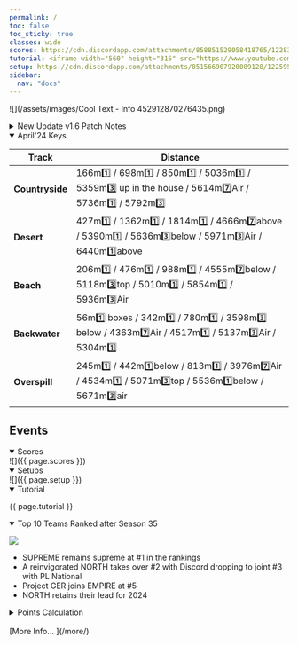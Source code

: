```yaml
---
permalink: /
toc: false
toc_sticky: true
classes: wide
scores: https://cdn.discordapp.com/attachments/858851529058418765/1228310483929399336/IMG_4828.png?ex=662b9448&is=66191f48&hm=eab0a65b28315d19c5611a43554b297d7e6f47b608008bd5a4928fdb854e163e&
tutorial: <iframe width="560" height="315" src="https://www.youtube.com/embed/J78USchK8Dc?si=XkY87zYKw5mBQGqL&amp;start=184" title="YouTube video player" frameborder="0" allow="accelerometer; autoplay; clipboard-write; encrypted-media; gyroscope; picture-in-picture; web-share" referrerpolicy="strict-origin-when-cross-origin" allowfullscreen></iframe>
setup: https://cdn.discordapp.com/attachments/851566907920089128/1225958806375370842/Image.png?ex=6623061c&is=6610911c&hm=2e91885989d962fa2c0a7da4d1fcf279dc53d525d64cf7de4fcfa9a6cffacb58&
sidebar:
  nav: "docs"
---
```

![](/assets/images/Cool Text - Info 452912870276435.png)  

<!--
![](https://cdn.discordapp.com/attachments/806343355264401478/848994894865104896/cooltext385495335534000.png)  

<details  markdown="block">
  <summary>
    Table of contents
  </summary>
  {: .text-delta }
1. TOC
{:toc} 
</details> -->  

<details  markdown="block" >
  <summary> 
   New Update v1.6 Patch Notes
  </summary>  
	
![](https://fingersoft.com/app/uploads/2024/03/hcr2-rollout-mar2024.jpg)  

- New Vehicle: Hover Bike
- New Feature: League Tasks
	- Progress along the Trophy Road for extra rewards specific to your driver rank that will help prepare you for future challenges and Teams Mode races!
- Garage Editor Improvements: You can now stack objects and view other people’s garage setups!
- Track Editor Improvements: There is now an expert mode toggle, which enables advanced tools, such as a flattening brush or camera zoom trigger controls
- Mega Chest: A new way to earn precious resources
- New Cups: Parkway Driving, Lift Off Land
- Scooter Wings Tune Part balance tweaks
- Various bug fixes

</details>  

<details  markdown="block" open>
  <summary> 
   April'24 Keys
  </summary>  

Track | Distance 
-- | --  
**Countryside** | 166m1️⃣ / 698m1️⃣ / 850m1️⃣ / 5036m1️⃣ / 5359m3️⃣ up in the house / 5614m7️⃣Air / 5736m1️⃣ / 5792m3️⃣  
**Desert** | 427m1️⃣ / 1362m1️⃣ / 1814m1️⃣ / 4666m7️⃣above / 5390m1️⃣ / 5636m3️⃣below / 5971m3️⃣Air / 6440m1️⃣above  
**Beach** | 206m1️⃣ / 476m1️⃣ / 988m1️⃣ / 4555m7️⃣below / 5118m3️⃣top / 5010m1️⃣ / 5854m1️⃣ / 5936m3️⃣Air  
**Backwater** | 56m1️⃣ boxes / 342m1️⃣ / 780m1️⃣ / 3598m3️⃣ below / 4363m7️⃣Air / 4517m1️⃣ / 5137m3️⃣Air / 5304m1️⃣  
**Overspill** | 245m1️⃣ / 442m1️⃣below / 813m1️⃣ / 3976m7️⃣Air / 4534m1️⃣ / 5071m3️⃣top / 5536m1️⃣below / 5671m3️⃣air


</details>  

## Events  

<details  markdown="block" open>
  <summary> 
   Scores
  </summary>
![]({{ page.scores }})  
</details>  


<details  markdown="block" open>
  <summary> 
   Setups
  </summary>
![]({{ page.setup }})  

</details>

<details  markdown="block" open>
  <summary> 
   Tutorial
  </summary>

{{ page.tutorial }}
&nbsp;
</details>


<details  markdown="block" open>
  <summary> 
   Top 10 Teams Ranked after Season 35
  </summary>

![](https://cdn.discordapp.com/attachments/858336498159714324/1224930956650086470/IMG_4680.png?ex=661f48da&is=660cd3da&hm=be34c73a3a9718dca9c2a9a61ac7c776b4904b47207b2743ef3d7539050631fb&)

- SUPREME remains supreme at #1 in the rankings
- A reinvigorated NORTH takes over #2 with Discord dropping to joint #3 with PL National
- Project GER joins EMPIRE at #5
- NORTH retains their lead for 2024  
  
<details markdown="block" >  
  <summary>  
      Points Calculation  
  </summary>  
  
{% capture notice-3 %}	
One season of ~15 matches is just not enough to determine the best HCR2 team.  So I came up with a simple method that takes into account placings from previous seasons.  This should provide a more stable and accurate ranking.  Teams do change over time, so I felt that placings in previous seasons should be less relevant as time passes by.
- ## **Most recent season**: 1st=12 points, 2nd=11 points, 3rd=10 points, … 12th = 1 point
- **Previous season**: 1st=11 points, 2nd=10 points, 3rd=9points, … 11th = 1 point
- **Two seasons ago**: 1st=10 points, 2nd=9 points, 3rd=8points, … 10th = 1 point
I.e. reducing by 1 point the value of each placement for every previous season.  Accordingly, seasons played more than a year ago will not count.
	
In table format: Points awarded according to final placement in previous seasons, where 0 was the final ranks in the last full season,  -1 is one season before, etc. 
```
Season ┃  1  2  3  4  5  6  7  8  9 10 11 12
━━━━━━━╋━━━━━━━━━━━━━━━━━━━━━━━━━━━━━━━━━━━━━
   0   ┃ 12 11 10  9  8  7  6  5  4  3  2  1
  -1   ┃ 11 10  9  8  7  6  5  4  3  2  1
  -2   ┃ 10  9  8  7  6  5  4  3  2  1
  -3   ┃  9  8  7  6  5  4  3  2  1
  -4   ┃  8  7  6  5  4  3  2  1
  -5   ┃  7  6  5  4  3  2  1
  -6   ┃  6  5  4  3  2  1
  -7   ┃  5  4  3  2  1
  -8   ┃  4  3  2  1
  -9   ┃  3  2  1
  -10  ┃  2  1
  -11  ┃  1
```
{% endcapture %}

<div class="notice">{{ notice-3 | markdownify }}</div>

 </details>  
&nbsp;  
</details> 
[More Info… ](/more/)
